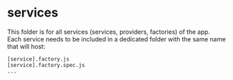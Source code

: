 # services
This folder is for all services (services, providers, factories) of the app.
Each service needs to be included in a dedicated folder with the same name that will host:

```
[service].factory.js
[service].factory.spec.js
...
```
